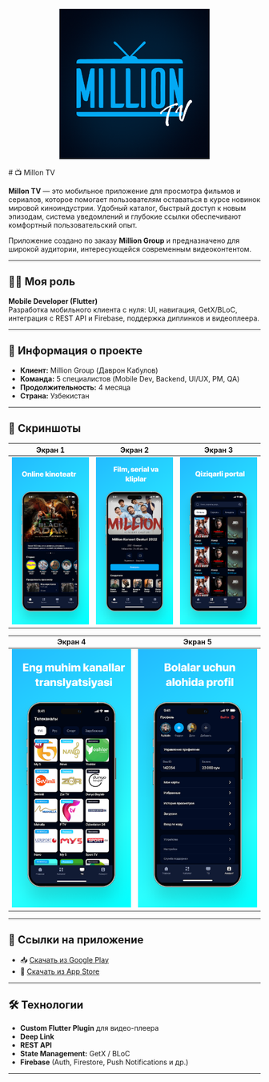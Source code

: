
<p align="center">
  <img src="/images/million_tv/logo.png" width="300" />
</p>
# 📺 Millon TV

**Millon TV** — это мобильное приложение для просмотра фильмов и сериалов, которое помогает пользователям оставаться в курсе новинок мировой киноиндустрии. Удобный каталог, быстрый доступ к новым эпизодам, система уведомлений и глубокие ссылки обеспечивают комфортный пользовательский опыт.

Приложение создано по заказу **Million Group** и предназначено для широкой аудитории, интересующейся современным видеоконтентом.

---

## 👨‍💻 Моя роль

**Mobile Developer (Flutter)**  
Разработка мобильного клиента с нуля: UI, навигация, GetX/BLoC, интеграция с REST API и Firebase, поддержка диплинков и видеоплеера.

---

## 🧾 Информация о проекте

- **Клиент:** Million Group (Даврон Кабулов)  
- **Команда:** 5 специалистов (Mobile Dev, Backend, UI/UX, PM, QA)
- **Продолжительность:** 4 месяца  
- **Страна:** Узбекистан

---

## 📸 Скриншоты

| Экран 1 | Экран 2 | Экран 3 |
|--------|--------|--------|
| ![image1](/images/million_tv/image_1.png) | ![image2](/images/million_tv/image_2.png) | ![image3](/images/million_tv/image_3.png) |

| Экран 4 | Экран 5 |
|--------|--------|
| ![image4](/images/million_tv/image_4.png) | ![image5](/images/million_tv/image_5.png) |

---

## 🔗 Ссылки на приложение

- 📥 [Скачать из Google Play](https://play.google.com/store/apps/details?id=uz.udevs.million_client_mobile&hl=ru)  
- 🍏 [Скачать из App Store](https://apps.apple.com/uz/app/million-tv/id6446142509)

---

## 🛠️ Технологии

- **Custom Flutter Plugin** для видео-плеера  
- **Deep Link**
- **REST API**   
- **State Management:** GetX / BLoC  
- **Firebase** (Auth, Firestore, Push Notifications и др.)

---